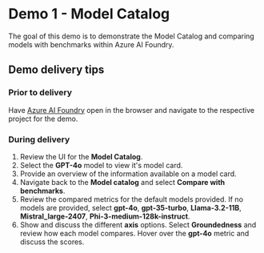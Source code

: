 # Demo 1 - Model Catalog

The goal of this demo is to demonstrate the Model Catalog and comparing models with benchmarks within Azure AI Foundry.

## Demo delivery tips

### Prior to delivery

Have [Azure AI Foundry](https://ai.azure.com) open in the browser and navigate to the respective project for the demo.

### During delivery

1. Review the UI for the **Model Catalog**.
1. Select the **GPT-4o** model to view it's model card.
1. Provide an overview of the information available on a model card.
1. Navigate back to the **Model catalog** and select **Compare with benchmarks**.
1. Review the compared metrics for the default models provided. If no models are provided, select **gpt-4o**, **gpt-35-turbo**, **Llama-3.2-11B**, **Mistral_large-2407**, **Phi-3-medium-128k-instruct**.
1. Show and discuss the different **axis** options. Select **Groundedness** and review how each model compares. Hover over the **gpt-4o** metric and discuss the scores.
